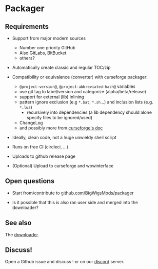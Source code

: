 # Packager

## Requirements

- Support from major modern sources
  - Number one priority GitHub
  - Also GitLabs, BitBucket
  - others?

- Automatically create classic and regular TOC/zip

- Compatibility or equivalence (converter) with curseforge packager:
  - `@project-version@`, `@project-abbreviated-hash@` variables
  - use git tag to label/version and categorize (alpha/beta/release)
  - support for external (lib) inlining
  - pattern ignore exclusion (e.g `*.bat`, `*.sh`...) and inclusion lists (e.g. `*.lua`)
    - recursively into dependencies (a lib dependency should alone specify files to be ignored/used)
  - ChangeLog
  - and possibly more from [curseforge's doc](https://authors.curseforge.com/knowledge-base/projects/3451-automatic-packaging)

- Ideally, clean code, not a huge unwieldy shell script

- Runs on free CI (circleci, ...)

- Uploads to github release page

- (Optional) Upload to curseforge and wowinterface

## Open questions

- Start from/contribute to [github.com/BigWigsMods/packager](https://github.com/BigWigsMods/packager)

- Is it possible that this is also ran user side and merged into the downloader?

## See also
The [downloader](downloader.md).

## Discuss!

Open a Github issue and discuss ! or on our [discord](https://discord.gg/t8msyQU) server.
